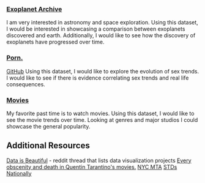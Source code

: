 ### [Exoplanet Archive](https://exoplanetarchive.ipac.caltech.edu)
I am very interested in astronomy and space exploration. Using this dataset, I would be interested in showcasing a comparison between exoplanets discovered and earth. Additionally, I would like to see how the discovery of exoplanets have progressed over time. 

### [Porn.](http://sexualitics.org/)
[GitHub](http://sexualitics.github.io/)
Using this dataset, I would like to explore the evolution of sex trends. I would like to see if there is evidence correlating sex trends and real life consequences. 

### [Movies](https://gist.github.com/tiangechen/b68782efa49a16edaf07dc2cdaa855ea)
My favorite past time is to watch movies. Using this dataset, I would like to see the movie trends over time. Looking at genres and major studios I could showcase the general popularity. 

## Additional Resources 
[Data is Beautiful](https://www.reddit.com/r/dataisbeautiful/) - reddit thread that lists data visualization projects
[Every obscenity and death in Quentin Tarantino's movies.](https://github.com/fivethirtyeight/data/tree/master/tarantino)
[NYC MTA](https://www.datazar.com/file/f552d131a-90bd-42f9-a31b-7d329bd74c04)
[STDs Nationally](https://www.datazar.com/file/f4ccc75c3-21ce-4101-94fa-5e539071b4f2)
